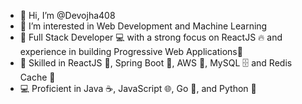 - 👋 Hi, I’m @Devojha408
- 👀 I’m interested in Web Development and Machine Learning
- 🌱 Full Stack Developer 💻 with a strong focus on ReactJS 🔥 and experience in building Progressive Web Applications🚀
- 💪 Skilled in ReactJS 💬, Spring Boot 🚀, AWS 💬, MySQL 🗄 and Redis Cache 🔑
- 💻 Proficient in Java ☕️, JavaScript 🌐, Go 🐹, and Python 🐍

<!---
Devojha408/Devojha408 is a ✨ special ✨ repository because its `README.md` (this file) appears on your GitHub profile.
You can click the Preview link to take a look at your changes.
--->
